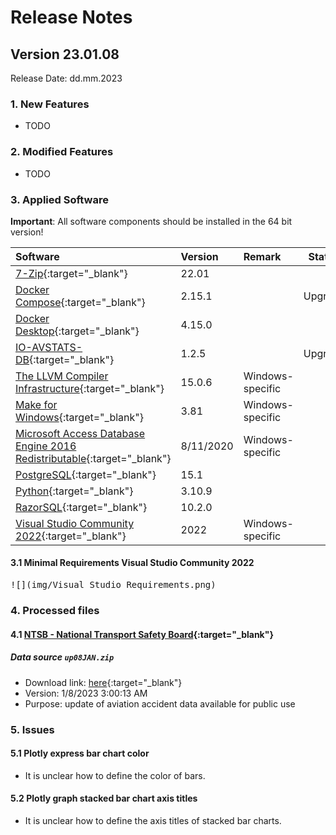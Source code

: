 # Release Notes

## Version 23.01.08

Release Date: dd.mm.2023

### 1. New Features

- TODO

### 2. Modified Features

- TODO

### 3. Applied Software

**Important**: All software components should be installed in the 64 bit version!

| Software                                                                                                                                  | Version   | Remark           | Status  |
|:------------------------------------------------------------------------------------------------------------------------------------------|:----------|:-----------------|---------|
| [7-Zip](https://www.7-zip.org){:target="_blank"}                                                                                          | 22.01     |                  |         |
| [Docker Compose](https://docs.docker.com/compose/release-notes/){:target="_blank"}                                                        | 2.15.1    |                  | Upgrade |
| [Docker Desktop](https://www.docker.com/products/docker-desktop/){:target="_blank"}                                                       | 4.15.0    |                  |         |
| [IO-AVSTATS-DB](https://github.com/io-aero/io-avstats-db){:target="_blank"}                                                               | 1.2.5     |                  | Upgrade |
| [The LLVM Compiler Infrastructure](https://llvm.org){:target="_blank"}                                                                    | 15.0.6    | Windows-specific |         |
| [Make for Windows](http://gnuwin32.sourceforge.net/packages/make.htm){:target="_blank"}                                                   | 3.81      | Windows-specific |         |
| [Microsoft Access Database Engine 2016 Redistributable](https://www.microsoft.com/en-us/download/details.aspx?id=54920){:target="_blank"} | 8/11/2020 | Windows-specific |         |
| [PostgreSQL](https://www.postgresql.org){:target="_blank"}                                                                                | 15.1      |                  |         |
| [Python](https://www.python.org){:target="_blank"}                                                                                        | 3.10.9    |                  |         |
| [RazorSQL](https://razorsql.com/download_win.html){:target="_blank"}                                                                      | 10.2.0    |                  |         |
| [Visual Studio Community 2022](https://visualstudio.microsoft.com/vs){:target="_blank"}                                                   | 2022      | Windows-specific |         |  

#### 3.1 Minimal Requirements Visual Studio Community 2022

<kbd>![](img/Visual Studio Requirements.png)</kbd>

### 4. Processed files

#### 4.1 [NTSB - National Transport Safety Board](https://www.ntsb.gov/Pages/home.aspx){:target="_blank"}

##### Data source `up08JAN.zip`

- Download link: [here](https://data.ntsb.gov/avdata/FileDirectory/DownloadFile?fileID=C%3A%5Cavdata%5Cup08JAN.zip){:target="_blank"}
- Version: 	1/8/2023 3:00:13 AM
- Purpose: update of aviation accident data available for public use

### 5. Issues

#### 5.1 Plotly express bar chart color

- It is unclear how to define the color of bars. 

#### 5.2 Plotly graph stacked bar chart axis titles

- It is unclear how to define the axis titles of stacked bar charts.
